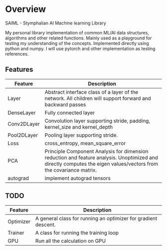 # Overview
SAIML - Stymphalian AI Machine learning Library

My personal library implementation of common ML/AI data structures, algorithms
and other related functions.
Mainly used as a playground for testing my understanding of the concepts. 
Implemented directly using python and numpy. I will use pytorch and other 
implementation as testing references.

## Features

Feature | Description
--------|------------
Layer | Abstract interface class of a layer of the network. All children will support forward and backward passes
DenseLayer | Fully connected layer
Conv2DLayer | Convolution layer supporting stride, padding, kernel_size and kernel_depth
Pool2DLayer | Pooling layer supporting stride.
Loss | cross_entropy, mean_square_error
PCA | Principle Component Analysis for dimension reduction and feature analysis. Unoptimized and directly computes the eigen values/vectors from the covariance matrix.
autograd | implement autograd tensors

## TODO
Feature  | Description
---|---
Optimizer | A general class for running an optimizer for gradient descent.
Trainer | A class for running the training loop
GPU | Run all the calculation on GPU
